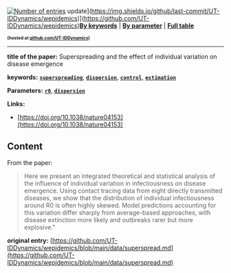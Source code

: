 <!--DO NOT EDIT BY HAND-->
 
#   
 

 [![Number of entries](https://img.shields.io/endpoint?url=https%3A%2F%2Fut-iddynamics.github.io%2Fwepidemics%2Finfo%2Fentries.json)](https://github.com/UT-IDDynamics/wepidemics) update](https://img.shields.io/github/last-commit/UT-IDDynamics/wepidemics)](https://github.com/UT-IDDynamics/wepidemics)[**By keywords**](../by-keyword.md) \| [**By parameter**](../by-parameter.md) \| [**Full table**](../full-table.md)
<p style="font-size:10px;font-weight:bold;">(hosted at <a href="https://github.com/UT-IDDynamics/wepidemics" target="_blank">github.com/UT-IDDynamics</a>)</p>

---
 
 
**title of the paper:** Superspreading and the effect of individual variation on disease emergence
 
 

**keywords:** [**`superspreading`**](../by-keyword.md#superspreading), [**`dispersion`**](../by-keyword.md#dispersion), [**`control`**](../by-keyword.md#control), [**`estimation`**](../by-keyword.md#estimation) 

**Parameters:** [**`r0`**](../by-parameter.md#r0), [**`dispersion`**](../by-parameter.md#dispersion) 

**Links:**
 
 - [https://doi.org/10.1038/nature04153](https://doi.org/10.1038/nature04153) 


## Content



From the paper: 

> Here we present an integrated theoretical and statistical analysis of the influence of individual variation in infectiousness on disease emergence. Using contact tracing data from eight directly transmitted diseases, we show that the distribution of individual infectiousness around R0 is often highly skewed. Model predictions accounting for this variation differ sharply from average-based approaches, with disease extinction more likely and outbreaks rarer but more explosive."





 **original entry:**  [https://github.com/UT-IDDynamics/wepidemics/blob/main/data/superspread.md](https://github.com/UT-IDDynamics/wepidemics/blob/main/data/superspread.md) 
